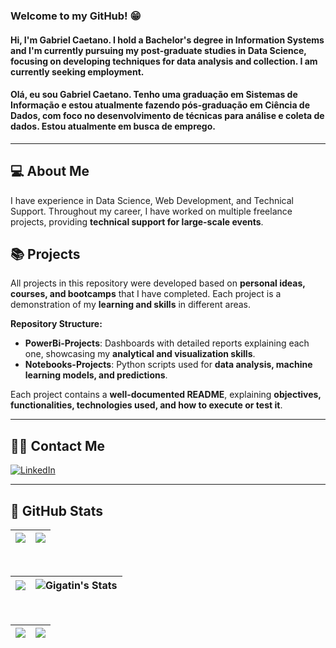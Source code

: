 ### Welcome to my GitHub! :grin:

#### Hi, I'm Gabriel Caetano. I hold a Bachelor's degree in Information Systems and I'm currently pursuing my post-graduate studies in Data Science, focusing on developing techniques for data analysis and collection. I am currently seeking employment.

#### Olá, eu sou Gabriel Caetano. Tenho uma graduação em Sistemas de Informação e estou atualmente fazendo pós-graduação em Ciência de Dados, com foco no desenvolvimento de técnicas para análise e coleta de dados. Estou atualmente em busca de emprego.

---

## 💻 About Me

I have experience in Data Science, Web Development, and Technical Support. Throughout my career, I have worked on multiple freelance projects, providing **technical support for large-scale events**.


## 📚 Projects

All projects in this repository were developed based on **personal ideas, courses, and bootcamps** that I have completed. Each project is a demonstration of my **learning and skills** in different areas.

**Repository Structure:**

- **PowerBi-Projects**: Dashboards with detailed reports explaining each one, showcasing my **analytical and visualization skills**.
- **Notebooks-Projects**: Python scripts used for **data analysis, machine learning models, and predictions**.

Each project contains a **well-documented README**, explaining **objectives, functionalities, technologies used, and how to execute or test it**.

---

## 👨‍💻 Contact Me

[![LinkedIn](https://img.shields.io/badge/LinkedIn-000?style=for-the-badge&logo=linkedin&logoColor=0E76A8)](https://www.linkedin.com/in/gabriel-caetano-silva-motta-32181717b/)

---

## 🌟 GitHub Stats

|![](http://github-profile-summary-cards.vercel.app/api/cards/profile-details?username=Gigatin&theme=monokai)|![](http://github-profile-summary-cards.vercel.app/api/cards/productive-time?username=Gigatin&theme=monokai&utcOffset=-3)|
|---|---|
<br> 

|![](https://github-readme-streak-stats.herokuapp.com/?user=Gigatin&theme=monokai&hide_border=false)|![Gigatin's Stats](https://github-readme-stats.vercel.app/api?username=Gigatin&theme=monokai&show_icons=true&hide_border=true&count_private=true)|
|---|---|
<br>

![](http://github-profile-summary-cards.vercel.app/api/cards/repos-per-language?username=Gigatin&theme=monokai)|![](http://github-profile-summary-cards.vercel.app/api/cards/most-commit-language?username=Gigatin&theme=monokai)|
|---|---|
<br>


